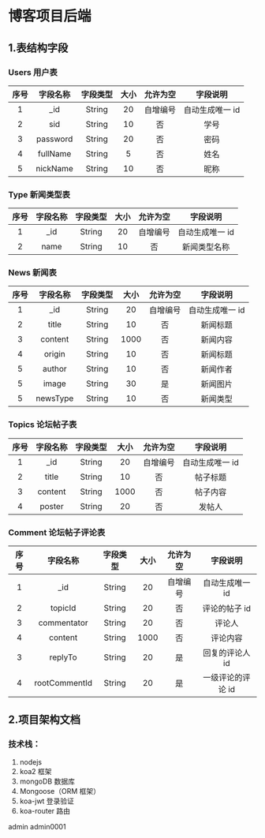 # 博客项目后端

## 1.表结构字段

### Users 用户表

| 序号 | 字段名称 | 字段类型 | 大小 | 允许为空 |    字段说明     |
| :--: | :------: | :------: | :--: | :------: | :-------------: |
|  1   |   \_id   |  String  |  20  | 自增编号 | 自动生成唯一 id |
|  2   |   sid    |  String  |  10  |    否    |      学号       |
|  3   | password |  String  |  20  |    否    |      密码       |
|  4   | fullName |  String  |  5   |    否    |      姓名       |
|  5   | nickName |  String  |  10  |    否    |      昵称       |

### Type 新闻类型表

| 序号 | 字段名称 | 字段类型 | 大小 | 允许为空 |    字段说明     |
| :--: | :------: | :------: | :--: | :------: | :-------------: |
|  1   |   \_id   |  String  |  20  | 自增编号 | 自动生成唯一 id |
|  2   |   name   |  String  |  10  |    否    |  新闻类型名称   |

### News 新闻表

| 序号 | 字段名称 | 字段类型 | 大小 | 允许为空 |    字段说明     |
| :--: | :------: | :------: | :--: | :------: | :-------------: |
|  1   |   \_id   |  String  |  20  | 自增编号 | 自动生成唯一 id |
|  2   |  title   |  String  |  10  |    否    |    新闻标题     |
|  3   | content  |  String  | 1000 |    否    |    新闻内容     |
|  4   |  origin  |  String  |  10  |    否    |    新闻标题     |
|  5   |  author  |  String  |  10  |    否    |    新闻作者     |
|  5   |  image   |  String  |  30  |    是    |    新闻图片     |
|  5   | newsType |  String  |  10  |    否    |    新闻类型     |

### Topics 论坛帖子表

| 序号 | 字段名称 | 字段类型 | 大小 | 允许为空 |    字段说明     |
| :--: | :------: | :------: | :--: | :------: | :-------------: |
|  1   |   \_id   |  String  |  20  | 自增编号 | 自动生成唯一 id |
|  2   |  title   |  String  |  10  |    否    |    帖子标题     |
|  3   | content  |  String  | 1000 |    否    |    帖子内容     |
|  4   |  poster  |  String  |  20  |    否    |     发帖人      |

### Comment 论坛帖子评论表

| 序号 |   字段名称    | 字段类型 | 大小 | 允许为空 |     字段说明      |
| :--: | :-----------: | :------: | :--: | :------: | :---------------: |
|  1   |     \_id      |  String  |  20  | 自增编号 |  自动生成唯一 id  |
|  2   |    topicId    |  String  |  20  |    否    |   评论的帖子 id   |
|  3   |  commentator  |  String  |  20  |    否    |      评论人       |
|  4   |    content    |  String  | 1000 |    否    |     评论内容      |
|  3   |    replyTo    |  String  |  20  |    是    |  回复的评论人 id  |
|  4   | rootCommentId |  String  |  20  |    是    | 一级评论的评论 id |

## 2.项目架构文档

### 技术栈：

1. nodejs
2. koa2 框架
3. mongoDB 数据库
4. Mongoose（ORM 框架）
5. koa-jwt 登录验证
6. koa-router 路由



admin
admin0001
